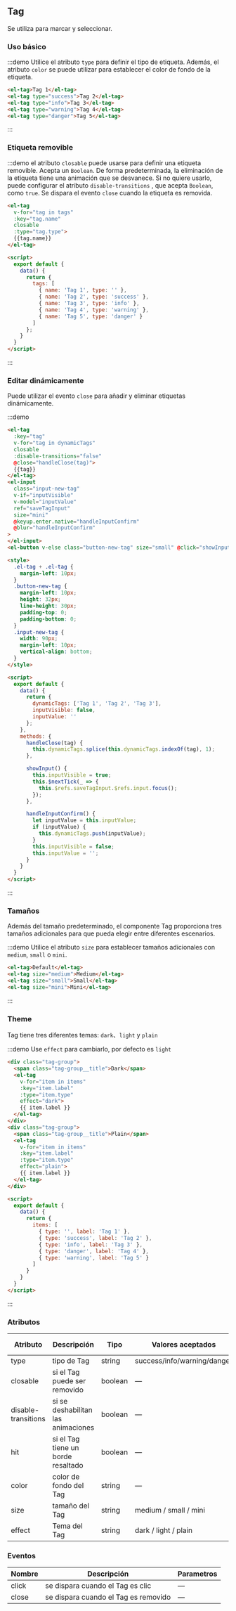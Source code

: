 ## Tag

Se utiliza para marcar y seleccionar.

### Uso básico

:::demo Utilice el atributo `type` para definir el tipo de etiqueta. Además, el atributo `color` se puede utilizar para establecer el color de fondo de la etiqueta.

```html
<el-tag>Tag 1</el-tag>
<el-tag type="success">Tag 2</el-tag>
<el-tag type="info">Tag 3</el-tag>
<el-tag type="warning">Tag 4</el-tag>
<el-tag type="danger">Tag 5</el-tag>
```
:::

### Etiqueta removible

:::demo el atributo `closable` puede usarse para definir una etiqueta removible. Acepta un `Boolean`. De forma predeterminada, la eliminación de la etiqueta tiene una animación que se desvanece. Si no quiere usarlo, puede configurar el atributo `disable-transitions` , que acepta `Boolean`, como `true`. Se dispara el evento `close` cuando la etiqueta es removida. 

```html
<el-tag
  v-for="tag in tags"
  :key="tag.name"
  closable
  :type="tag.type">
  {{tag.name}}
</el-tag>

<script>
  export default {
    data() {
      return {
        tags: [
          { name: 'Tag 1', type: '' },
          { name: 'Tag 2', type: 'success' },
          { name: 'Tag 3', type: 'info' },
          { name: 'Tag 4', type: 'warning' },
          { name: 'Tag 5', type: 'danger' }
        ]
      };
    }
  }
</script>
```
:::

### Editar dinámicamente

Puede utilizar el evento `close` para añadir y eliminar etiquetas dinámicamente.

:::demo
```html
<el-tag
  :key="tag"
  v-for="tag in dynamicTags"
  closable
  :disable-transitions="false"
  @close="handleClose(tag)">
  {{tag}}
</el-tag>
<el-input
  class="input-new-tag"
  v-if="inputVisible"
  v-model="inputValue"
  ref="saveTagInput"
  size="mini"
  @keyup.enter.native="handleInputConfirm"
  @blur="handleInputConfirm"
>
</el-input>
<el-button v-else class="button-new-tag" size="small" @click="showInput">+ New Tag</el-button>

<style>
  .el-tag + .el-tag {
    margin-left: 10px;
  }
  .button-new-tag {
    margin-left: 10px;
    height: 32px;
    line-height: 30px;
    padding-top: 0;
    padding-bottom: 0;
  }
  .input-new-tag {
    width: 90px;
    margin-left: 10px;
    vertical-align: bottom;
  }
</style>

<script>
  export default {
    data() {
      return {
        dynamicTags: ['Tag 1', 'Tag 2', 'Tag 3'],
        inputVisible: false,
        inputValue: ''
      };
    },
    methods: {
      handleClose(tag) {
        this.dynamicTags.splice(this.dynamicTags.indexOf(tag), 1);
      },

      showInput() {
        this.inputVisible = true;
        this.$nextTick(_ => {
          this.$refs.saveTagInput.$refs.input.focus();
        });
      },

      handleInputConfirm() {
        let inputValue = this.inputValue;
        if (inputValue) {
          this.dynamicTags.push(inputValue);
        }
        this.inputVisible = false;
        this.inputValue = '';
      }
    }
  }
</script>
```
:::

### Tamaños

Además del tamaño predeterminado, el componente Tag proporciona tres tamaños adicionales para que pueda elegir entre diferentes escenarios.

:::demo Utilice el atributo `size` para establecer tamaños adicionales con `medium`, `small` o `mini`.

```html
<el-tag>Default</el-tag>
<el-tag size="medium">Medium</el-tag>
<el-tag size="small">Small</el-tag>
<el-tag size="mini">Mini</el-tag>
```
:::

### Theme

Tag tiene tres diferentes temas: `dark`、`light` y `plain`

:::demo Use  `effect` para cambiarlo, por defecto es `light`
```html
<div class="tag-group">
  <span class="tag-group__title">Dark</span>
  <el-tag
    v-for="item in items"
    :key="item.label"
    :type="item.type"
    effect="dark">
    {{ item.label }}
  </el-tag>
</div>
<div class="tag-group">
  <span class="tag-group__title">Plain</span>
  <el-tag
    v-for="item in items"
    :key="item.label"
    :type="item.type"
    effect="plain">
    {{ item.label }}
  </el-tag>
</div>

<script>
  export default {
    data() {
      return {
        items: [
          { type: '', label: 'Tag 1' },
          { type: 'success', label: 'Tag 2' },
          { type: 'info', label: 'Tag 3' },
          { type: 'danger', label: 'Tag 4' },
          { type: 'warning', label: 'Tag 5' }
        ]
      }
    }
  }
</script>
```
:::

### Atributos
| Atributo            | Descripción                         | Tipo    | Valores aceptados           | Por defecto |
| ------------------- | ----------------------------------- | ------- | --------------------------- | ----------- |
| type                | tipo de Tag | string  | success/info/warning/danger | —           |
| closable            | si el Tag puede ser removido        | boolean | —                           | false       |
| disable-transitions | si se deshabilitan las animaciones  | boolean | —                           | false       |
| hit                 | si el  Tag tiene un borde resaltado | boolean | —                           | false       |
| color               | color de fondo del Tag              | string  | —                           | —           |
| size                | tamaño del Tag                      | string  | medium / small / mini       | —           |
| effect | Tema del Tag | string | dark / light / plain | light |


### Eventos
| Nombre | Descripción                          | Parametros |
| ------ | ------------------------------------ | ---------- |
| click  | se dispara cuando el Tag es clic     | —          |
| close  | se dispara cuando el Tag es removido | —          |

